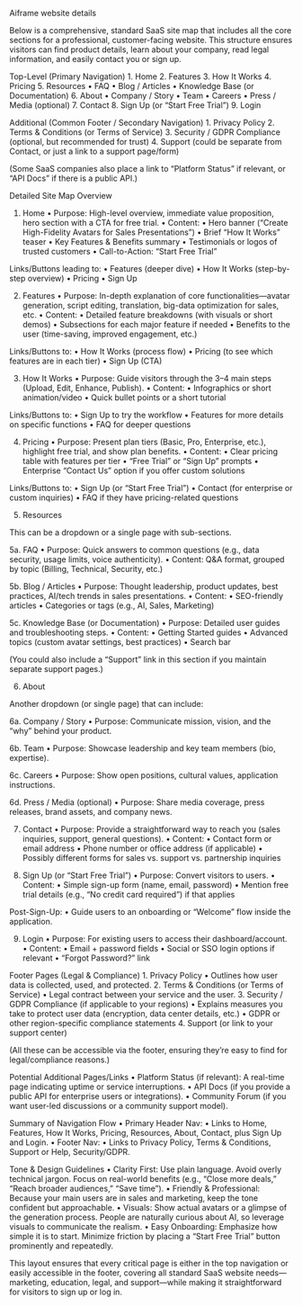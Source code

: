 Aiframe website details 

Below is a comprehensive, standard SaaS site map that includes all the core sections for a professional, customer-facing website. This structure ensures visitors can find product details, learn about your company, read legal information, and easily contact you or sign up.

Top-Level (Primary Navigation)
	1.	Home
	2.	Features
	3.	How It Works
	4.	Pricing
	5.	Resources
	•	FAQ
	•	Blog / Articles
	•	Knowledge Base (or Documentation)
	6.	About
	•	Company / Story
	•	Team
	•	Careers
	•	Press / Media (optional)
	7.	Contact
	8.	Sign Up (or “Start Free Trial”)
	9.	Login

Additional (Common Footer / Secondary Navigation)
	1.	Privacy Policy
	2.	Terms & Conditions (or Terms of Service)
	3.	Security / GDPR Compliance (optional, but recommended for trust)
	4.	Support (could be separate from Contact, or just a link to a support page/form)

(Some SaaS companies also place a link to “Platform Status” if relevant, or “API Docs” if there is a public API.)

Detailed Site Map Overview

1. Home
	•	Purpose: High-level overview, immediate value proposition, hero section with a CTA for free trial.
	•	Content:
	•	Hero banner (“Create High-Fidelity Avatars for Sales Presentations”)
	•	Brief “How It Works” teaser
	•	Key Features & Benefits summary
	•	Testimonials or logos of trusted customers
	•	Call-to-Action: “Start Free Trial”

Links/Buttons leading to:
	•	Features (deeper dive)
	•	How It Works (step-by-step overview)
	•	Pricing
	•	Sign Up

2. Features
	•	Purpose: In-depth explanation of core functionalities—avatar generation, script editing, translation, big-data optimization for sales, etc.
	•	Content:
	•	Detailed feature breakdowns (with visuals or short demos)
	•	Subsections for each major feature if needed
	•	Benefits to the user (time-saving, improved engagement, etc.)

Links/Buttons to:
	•	How It Works (process flow)
	•	Pricing (to see which features are in each tier)
	•	Sign Up (CTA)

3. How It Works
	•	Purpose: Guide visitors through the 3–4 main steps (Upload, Edit, Enhance, Publish).
	•	Content:
	•	Infographics or short animation/video
	•	Quick bullet points or a short tutorial

Links/Buttons to:
	•	Sign Up to try the workflow
	•	Features for more details on specific functions
	•	FAQ for deeper questions

4. Pricing
	•	Purpose: Present plan tiers (Basic, Pro, Enterprise, etc.), highlight free trial, and show plan benefits.
	•	Content:
	•	Clear pricing table with features per tier
	•	“Free Trial” or “Sign Up” prompts
	•	Enterprise “Contact Us” option if you offer custom solutions

Links/Buttons to:
	•	Sign Up (or “Start Free Trial”)
	•	Contact (for enterprise or custom inquiries)
	•	FAQ if they have pricing-related questions

5. Resources

This can be a dropdown or a single page with sub-sections.

5a. FAQ
	•	Purpose: Quick answers to common questions (e.g., data security, usage limits, voice authenticity).
	•	Content: Q&A format, grouped by topic (Billing, Technical, Security, etc.)

5b. Blog / Articles
	•	Purpose: Thought leadership, product updates, best practices, AI/tech trends in sales presentations.
	•	Content:
	•	SEO-friendly articles
	•	Categories or tags (e.g., AI, Sales, Marketing)

5c. Knowledge Base (or Documentation)
	•	Purpose: Detailed user guides and troubleshooting steps.
	•	Content:
	•	Getting Started guides
	•	Advanced topics (custom avatar settings, best practices)
	•	Search bar

(You could also include a “Support” link in this section if you maintain separate support pages.)

6. About

Another dropdown (or single page) that can include:

6a. Company / Story
	•	Purpose: Communicate mission, vision, and the “why” behind your product.

6b. Team
	•	Purpose: Showcase leadership and key team members (bio, expertise).

6c. Careers
	•	Purpose: Show open positions, cultural values, application instructions.

6d. Press / Media (optional)
	•	Purpose: Share media coverage, press releases, brand assets, and company news.

7. Contact
	•	Purpose: Provide a straightforward way to reach you (sales inquiries, support, general questions).
	•	Content:
	•	Contact form or email address
	•	Phone number or office address (if applicable)
	•	Possibly different forms for sales vs. support vs. partnership inquiries

8. Sign Up (or “Start Free Trial”)
	•	Purpose: Convert visitors to users.
	•	Content:
	•	Simple sign-up form (name, email, password)
	•	Mention free trial details (e.g., “No credit card required”) if that applies

Post-Sign-Up:
	•	Guide users to an onboarding or “Welcome” flow inside the application.

9. Login
	•	Purpose: For existing users to access their dashboard/account.
	•	Content:
	•	Email + password fields
	•	Social or SSO login options if relevant
	•	“Forgot Password?” link

Footer Pages (Legal & Compliance)
	1.	Privacy Policy
	•	Outlines how user data is collected, used, and protected.
	2.	Terms & Conditions (or Terms of Service)
	•	Legal contract between your service and the user.
	3.	Security / GDPR Compliance (if applicable to your regions)
	•	Explains measures you take to protect user data (encryption, data center details, etc.)
	•	GDPR or other region-specific compliance statements
	4.	Support (or link to your support center)

(All these can be accessible via the footer, ensuring they’re easy to find for legal/compliance reasons.)

Potential Additional Pages/Links
	•	Platform Status (if relevant): A real-time page indicating uptime or service interruptions.
	•	API Docs (if you provide a public API for enterprise users or integrations).
	•	Community Forum (if you want user-led discussions or a community support model).

Summary of Navigation Flow
	•	Primary Header Nav:
	•	Links to Home, Features, How It Works, Pricing, Resources, About, Contact, plus Sign Up and Login.
	•	Footer Nav:
	•	Links to Privacy Policy, Terms & Conditions, Support or Help, Security/GDPR.



Tone & Design Guidelines
	•	Clarity First: Use plain language. Avoid overly technical jargon. Focus on real-world benefits (e.g., “Close more deals,” “Reach broader audiences,” “Save time”).
	•	Friendly & Professional: Because your main users are in sales and marketing, keep the tone confident but approachable.
	•	Visuals: Show actual avatars or a glimpse of the generation process. People are naturally curious about AI, so leverage visuals to communicate the realism.
	•	Easy Onboarding: Emphasize how simple it is to start. Minimize friction by placing a “Start Free Trial” button prominently and repeatedly.

This layout ensures that every critical page is either in the top navigation or easily accessible in the footer, covering all standard SaaS website needs—marketing, education, legal, and support—while making it straightforward for visitors to sign up or log in.